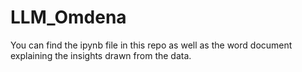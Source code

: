 # LLM_Omdena

You can find the ipynb file in this repo as well as the word document explaining the insights drawn from the data.
